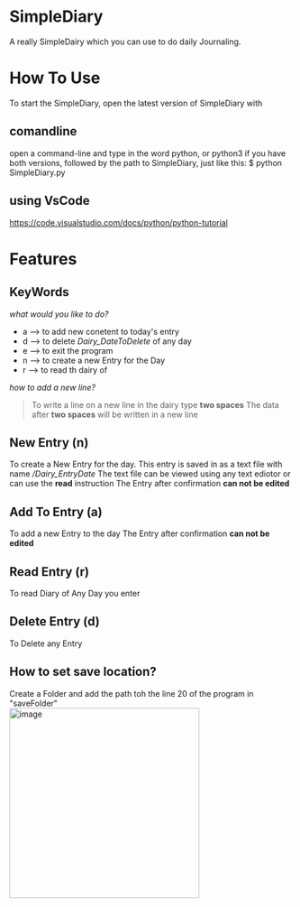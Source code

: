 # SimpleDiary
A really SimpleDairy which you can use to do daily Journaling.
# How To Use
To start the SimpleDiary, open the latest version of SimpleDiary with 
## comandline
open a command-line and type in the word python, 
or python3 if you have both versions,
followed by the path to SimpleDiary,
just like this: $ python SimpleDiary.py 
## using VsCode
https://code.visualstudio.com/docs/python/python-tutorial

# Features
## KeyWords
_what would you like to do?_
- a --> to add new conetent to today's entry
- d --> to delete _Dairy_DateToDelete_ of any day
- e --> to exit the program
- n --> to create a new Entry for the Day
- r --> to read th  dairy of 

_how to add a new line?_
> To write a line on a new line in the dairy type **two spaces** The data after **two spaces** will be written in a new line
## New Entry (n)
To create a New Entry for the day.
This entry is saved in as a text file with name _/Dairy_EntryDate_
The text file can be viewed using any text ediotor or can use the **read** instruction
The Entry after confirmation **can not be edited**
## Add To Entry (a)
To add a new Entry to the day 
The Entry after confirmation **can not be edited**
## Read Entry (r)
To read Diary of Any Day you enter
## Delete Entry (d)
To Delete any Entry
## How to set save location?
Create a Folder and add the path toh the line 20 of the program in "saveFolder"    
  <img width="337" alt="image" src="https://user-images.githubusercontent.com/74056138/166741075-7ed3f854-5125-41e0-a265-636b5dd77ef3.png">
